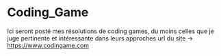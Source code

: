 # Coding_Game
Ici seront posté mes résolutions de coding games, du moins celles que je juge pertinente et intéressante dans leurs approches
url du site -> https://www.codingame.com
